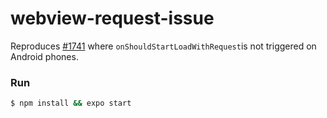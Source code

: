 # webview-request-issue

Reproduces
[#1741](https://github.com/react-native-webview/react-native-webview/issues/1741)
where `onShouldStartLoadWithRequest`is not triggered on Android phones.

### Run

```sh
$ npm install && expo start
```
